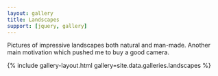 ```yaml
---
layout: gallery
title: Landscapes
support: [jquery, gallery]
---
```


Pictures of impressive landscapes both natural and man-made. Another main
motivation which pushed me to buy a good camera.

{% include gallery-layout.html gallery=site.data.galleries.landscapes %}
